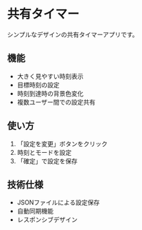 # 共有タイマー

シンプルなデザインの共有タイマーアプリです。

## 機能
- 大きく見やすい時刻表示
- 目標時刻の設定
- 時刻到達時の背景色変化
- 複数ユーザー間での設定共有

## 使い方
1. 「設定を変更」ボタンをクリック
2. 時刻とモードを設定
3. 「確定」で設定を保存

## 技術仕様
- JSONファイルによる設定保存
- 自動同期機能
- レスポンシブデザイン

